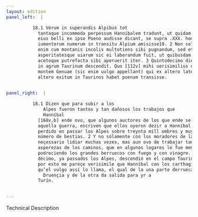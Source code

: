 ```yaml
---
layout: edition
panel_left:  |

          18.1 Verum in superandis Alpibus tot
            tantaque incommoda perpessum Hannibalem tradunt, ut quidam auctores aequales temporibus
            eius belli ex ipso Poeno audisse dicant, se supra .XXX. hominum milia maximumque
            iumentorum numerum in transitu Alpium amisisse19. 2 Non solum
            enim cum montanis incolis multotiens sibi pugnandum, sed etiam aduersus angustias
            asperitatesque uiarum sic ei laborandum fuit, ut quibusdam locis per ingentia saxa igni
            acetoque putrefacta sibi aperuerit iter. 3 Quintodecimo die superatis Alpibus
            in agrum Taurinum descendit. Quo [112v] mihi uerisimilius uidetur per
            montem Genuae (sic enim uulgo appellant) qui ex altero latere flumen Druentiam, ex
            altero exitum in Taurinos habet poenum transisse.
        

panel_right:  |

          18.1 Dizen que para subir a los
              Alpes fueron tantos y tan dañosos los trabajos que
              Hanníbal
            [168v,b] ende ovo, que algunos auctores de los que ende se fallaron en tiempo de
            aquella guerra, escriven que ellos oyeron dezir a Hanníbal aver él
            perdido en passar los Alpes sobre treynta mill ombres y muy gran
            número de bestias. 2 Y no sólamente con los moradores de las montañas le fue
            neçessario lidiar muchas vezes, mas aun ovo de trabajar tanto contra las estrechuras y
            asperezas de los caminos, que en algunos logares le fue menester que abriesse el camino
            podreciendo los grandes berruecos con fuego y con vinagre. 3 Al día quinto
            décimo, ya passados los Alpes, descendió en el campo Taurino. Y
            por esto me pareçe verisimile que Hanníbal con los carthagineses passasse por el monte Genevo
            qu’el vulgo assí lo llama, el qual de la una parte derrueca de sý al río
              Druençia y de la otra da salida para yr a
            Turín.
        

---
```


 Technical Description 